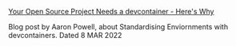 
[Your Open Source Project Needs a devcontainer - Here's Why](https://www.aaron-powell.com/posts/2021-03-08-your-open-source-project-needs-a-dev-container-heres-why/)

Blog post by Aaron Powell, about Standardising Enviornments with devcontainers. Dated 8 MAR 2022
